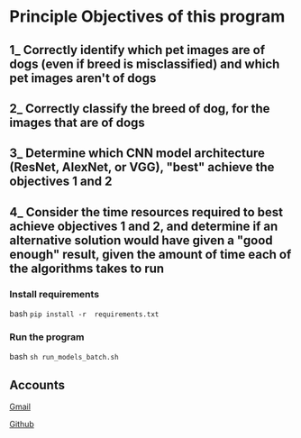 # Principle Objectives of this program

## 1_ Correctly identify which pet images are of dogs (even if breed is misclassified) and which pet images aren't of dogs

## 2_ Correctly classify the breed of dog, for the images that are of dogs

## 3_ Determine which CNN model architecture (ResNet, AlexNet, or VGG), "best" achieve the objectives 1 and 2

## 4_ Consider the time resources required to best achieve objectives 1 and 2, and determine if an alternative solution would have given a "good enough" result, given the amount of time each of the algorithms takes to run

### Install requirements

bash `pip install -r  requirements.txt`

### Run the program

bash `sh run_models_batch.sh`

## Accounts

[Gmail](muhammedelyamani92@gmail.com)

[Github](https://github.com/WikiGenius)
